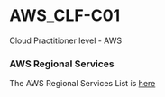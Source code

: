 # AWS_CLF-C01
Cloud Practitioner level - AWS

### AWS Regional Services
The AWS Regional Services List is [here](https://aws.amazon.com/about-aws/global-infrastructure/regional-product-services/?p=ngi&loc=4)
